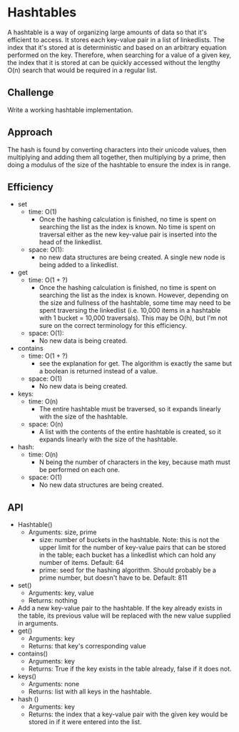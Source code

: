 # Hashtables

A hashtable is a way of organizing large amounts of data so that it's efficient to access. It stores each key-value pair in a list of linkedlists. The index that it's stored at is deterministic and based on an arbitrary equation performed on the key. Therefore, when searching for a value of a given key, the index that it is stored at can be quickly accessed without the lengthy O(n) search that would be required in a regular list.

## Challenge
Write a working hashtable implementation.

## Approach
The hash is found by converting characters into their unicode values, then multiplying and adding them all together, then multiplying by a prime, then doing a modulus of the size of the hashtable to ensure the index is in range.

## Efficiency
* set
  * time: O(1)
    * Once the hashing calculation is finished, no time is spent on searching the list as the index is known. No time is spent on traversal either as the new key-value pair is inserted into the head of the linkedlist.
  * space: O(1):
    * no new data structures are being created. A single new node is being added to a linkedlist.
* get
  * time: O(1 + ?)
    * Once the hashing calculation is finished, no time is spent on searching the list as the index is known. However, depending on the size and fullness of the hashtable, some time may need to be spent traversing the linkedlist (i.e. 10,000 items in a hashtable with 1 bucket = 10,000 traversals). This may be O(h), but I'm not sure on the correct terminology for this efficiency.
  * space: O(1):
    * No new data is being created.
* contains
  * time: O(1 + ?)
    * see the explanation for get. The algorithm is exactly the same but a boolean is returned instead of a value.
  * space: O(1)
    * No new data is being created.
* keys:
  * time: O(n)
    * The entire hashtable must be traversed, so it expands linearly with the size of the hashtable.
  * space: O(n)
    * A list with the contents of the entire hashtable is created, so it expands linearly with the size of the hashtable.
* hash:
  * time: O(n)
    * N being the number of characters in the key, because math must be performed on each one.
  * space: O(1)
    * No new data structures are being created.




## API
* Hashtable()
  * Arguments: size, prime
    * size: number of buckets in the hashtable. Note: this is not the upper limit for the number of key-value pairs that can be stored in the table; each bucket has a linkedlist which can hold any number of items. Default: 64
    * prime: seed for the hashing algorithm. Should probably be a prime number, but doesn't have to be. Default: 811
* set()
  * Arguments: key, value
  * Returns: nothing
* Add a new key-value pair to the hashtable. If the key already exists in the table, its previous value will be replaced with the new value supplied in arguments.
* get()
  * Arguments: key
  * Returns: that key's corresponding value
* contains()
  * Arguments: key
  * Returns: True if the key exists in the table already, false if it does not.
* keys()
  * Arguments: none
  * Returns: list with all keys in the hashtable.
* hash ()
  * Arguments: key
  * Returns: the index that a key-value pair with the given key would be stored in if it were entered into the list. 
